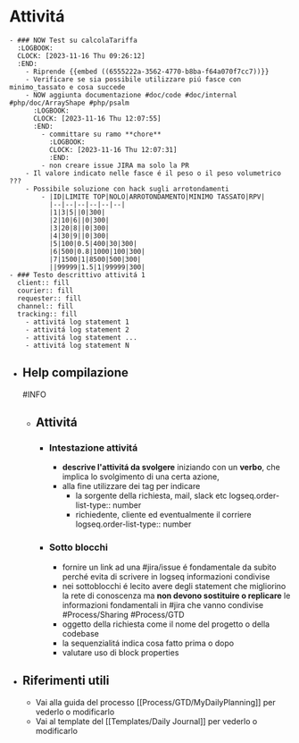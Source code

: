 # Attivitá
	- ### NOW Test su calcolaTariffa
	  :LOGBOOK:
	  CLOCK: [2023-11-16 Thu 09:26:12]
	  :END:
		- Riprende {{embed ((6555222a-3562-4770-b8ba-f64a070f7cc7))}}
		- Verificare se sia possibile utilizzare piú fasce con minimo_tassato e cosa succede
		- NOW aggiunta documentazione #doc/code #doc/internal #php/doc/ArrayShape #php/psalm
		  :LOGBOOK:
		  CLOCK: [2023-11-16 Thu 12:07:55]
		  :END:
			- committare su ramo **chore**
			  :LOGBOOK:
			  CLOCK: [2023-11-16 Thu 12:07:31]
			  :END:
			- non creare issue JIRA ma solo la PR
		- Il valore indicato nelle fasce é il peso o il peso volumetrico ???
		- Possibile soluzione con hack sugli arrotondamenti
			- |ID|LIMITE TOP|NOLO|ARROTONDAMENTO|MINIMO TASSATO|RPV|
			  |--|--|--|--|--|--|
			  |1|3|5||0|300|
			  |2|10|6||0|300|
			  |3|20|8||0|300|
			  |4|30|9||0|300|
			  |5|100|0.5|400|30|300|
			  |6|500|0.8|1000|100|300|
			  |7|1500|1|8500|500|300|
			  ||99999|1.5|1|99999|300|
	- ### Testo descrittivo attivitá 1
	  client:: fill
	  courier:: fill
	  requester:: fill
	  channel:: fill
	  tracking:: fill
		- attivitá log statement 1
		- attivitá log statement 2
		- attivitá log statement ...
		- attivitá log statement N
- ## Help compilazione
  #INFO
	- ## Attivitá
		- ### Intestazione attivitá
			- **descrive l'attivitá da svolgere** iniziando con un **verbo**, che implica lo svolgimento di una certa azione,
			- alla fine utilizzare dei tag per indicare
				- la sorgente della richiesta, mail, slack etc
				  logseq.order-list-type:: number
				- richiedente, cliente ed eventualmente il corriere
				  logseq.order-list-type:: number
		- ### Sotto blocchi
			- fornire un link ad una #jira/issue é fondamentale da subito perché evita di scrivere in logseq informazioni condivise
			- nei sottoblocchi é lecito avere degli statement che migliorino la rete di conoscenza ma **non devono sostituire o replicare** le informazioni fondamentali in #jira che vanno condivise #Process/Sharing #Process/GTD
			- oggetto della richiesta come il nome del progetto o della codebase
			- la sequenzialitá indica cosa fatto prima o dopo
			- valutare uso di block properties
- ## Riferimenti utili
	- Vai alla guida del processo [[Process/GTD/MyDailyPlanning]] per vederlo o modificarlo
	- Vai al template del [[Templates/Daily Journal]] per vederlo o modificarlo